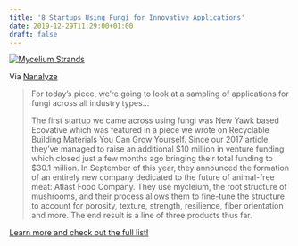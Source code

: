 ```yaml
---
title: '8 Startups Using Fungi for Innovative Applications'
date: 2019-12-29T11:29:00+01:00
draft: false
---
```


[![Mycelium Strands](https://cdn-blog.adafruit.com/uploads/2019/12/IMycelium-Strands.jpg "Mycelium-Strands.jpg")](https://www.nanalyze.com/2019/12/startups-fungi-innovative-applications/)

Via [Nanalyze](https://www.nanalyze.com/2019/12/startups-fungi-innovative-applications/)

> For today’s piece, we’re going to look at a sampling of applications for fungi across all industry types…
> 
> The first startup we came across using fungi was New Yawk based Ecovative which was featured in a piece we wrote on Recyclable Building Materials You Can Grow Yourself. Since our 2017 article, they’ve managed to raise an additional $10 million in venture funding which closed just a few months ago bringing their total funding to $30.1 million. In September of this year, they announced the formation of an entirely new company dedicated to the future of animal-free meat: Atlast Food Company. They use mycleium, the root structure of mushrooms, and their process allows them to fine-tune the structure to account for porosity, texture, strength, resilience, fiber orientation and more. The end result is a line of three products thus far.

[Learn more and check out the full list!](https://www.nanalyze.com/2019/12/startups-fungi-innovative-applications/)